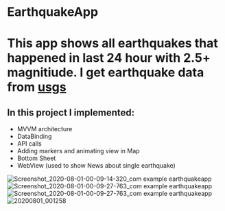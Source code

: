 # EarthquakeApp
# This app shows all earthquakes that happened in last 24 hour with 2.5+ magnitiude. I get earthquake data from [usgs](https://earthquake.usgs.gov/earthquakes/feed/v1.0/geojson.php) 

## In this project I implemented:
- MVVM architecture
- DataBinding 
- API calls
- Adding markers and animating view in Map
- Bottom Sheet
- WebView (used to show News about single earthquake)

![Screenshot_2020-08-01-00-09-14-320_com example earthquakeapp](https://user-images.githubusercontent.com/43597558/89074205-07a00b00-d38d-11ea-9a62-5de64f45b88b.jpg)
![Screenshot_2020-08-01-00-09-27-763_com example earthquakeapp](https://user-images.githubusercontent.com/43597558/89074272-2a322400-d38d-11ea-8368-8c447857173d.jpg)
![Screenshot_2020-08-01-00-09-27-763_com example earthquakeapp](https://user-images.githubusercontent.com/43597558/89074366-5352b480-d38d-11ea-8013-086ff0e41719.jpg)
![20200801_001258](https://user-images.githubusercontent.com/43597558/89073909-6913aa00-d38c-11ea-8117-28fcb2cb8aa7.gif)
